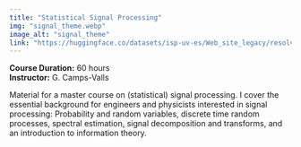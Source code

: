 ```yaml
---
title: "Statistical Signal Processing"
img: "signal_theme.webp"
image_alt: "signal_theme"
link: "https://huggingface.co/datasets/isp-uv-es/Web_site_legacy/resolve/main/courses/ps_2014.pdf"
---
```


**Course Duration:** 60 hours  
**Instructor:** G. Camps-Valls

Material for a master course on (statistical) signal processing. I cover the essential background for engineers and physicists interested in signal processing: Probability and random variables, discrete time random processes, spectral estimation, signal decomposition and transforms, and an introduction to information theory.